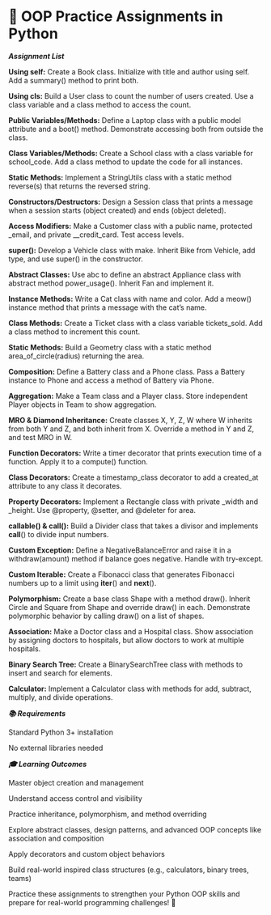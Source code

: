 # 🧠 OOP Practice Assignments in Python

***Assignment List***

**Using self:**
Create a Book class. Initialize with title and author using self. Add a summary() method to print both.

**Using cls:**
Build a User class to count the number of users created. Use a class variable and a class method to access the count.

**Public Variables/Methods:**
Define a Laptop class with a public model attribute and a boot() method. Demonstrate accessing both from outside the class.

**Class Variables/Methods:**
Create a School class with a class variable for school_code. Add a class method to update the code for all instances.

**Static Methods:**
Implement a StringUtils class with a static method reverse(s) that returns the reversed string.

**Constructors/Destructors:**
Design a Session class that prints a message when a session starts (object created) and ends (object deleted).

**Access Modifiers:**
Make a Customer class with a public name, protected _email, and private __credit_card. Test access levels.

**super():**
Develop a Vehicle class with make. Inherit Bike from Vehicle, add type, and use super() in the constructor.

**Abstract Classes:**
Use abc to define an abstract Appliance class with abstract method power_usage(). Inherit Fan and implement it.

**Instance Methods:**
Write a Cat class with name and color. Add a meow() instance method that prints a message with the cat’s name.

**Class Methods:**
Create a Ticket class with a class variable tickets_sold. Add a class method to increment this count.

**Static Methods:**
Build a Geometry class with a static method area_of_circle(radius) returning the area.

**Composition:**
Define a Battery class and a Phone class. Pass a Battery instance to Phone and access a method of Battery via Phone.

**Aggregation:**
Make a Team class and a Player class. Store independent Player objects in Team to show aggregation.

**MRO & Diamond Inheritance:**
Create classes X, Y, Z, W where W inherits from both Y and Z, and both inherit from X. Override a method in Y and Z, and test MRO in W.

**Function Decorators:**
Write a timer decorator that prints execution time of a function. Apply it to a compute() function.

**Class Decorators:**
Create a timestamp_class decorator to add a created_at attribute to any class it decorates.

**Property Decorators:**
Implement a Rectangle class with private _width and _height. Use @property, @setter, and @deleter for area.

**callable() & call():**
Build a Divider class that takes a divisor and implements __call__() to divide input numbers.

**Custom Exception:**
Define a NegativeBalanceError and raise it in a withdraw(amount) method if balance goes negative. Handle with try-except.

**Custom Iterable:**
Create a Fibonacci class that generates Fibonacci numbers up to a limit using __iter__() and __next__().

**Polymorphism:**
Create a base class Shape with a method draw(). Inherit Circle and Square from Shape and override draw() in each. Demonstrate polymorphic behavior by calling draw() on a list of shapes.

**Association:**
Make a Doctor class and a Hospital class. Show association by assigning doctors to hospitals, but allow doctors to work at multiple hospitals.

**Binary Search Tree:**
Create a BinarySearchTree class with methods to insert and search for elements.

**Calculator:**
Implement a Calculator class with methods for add, subtract, multiply, and divide operations.

***📚 Requirements***

Standard Python 3+ installation

No external libraries needed

***🎓 Learning Outcomes***

Master object creation and management

Understand access control and visibility

Practice inheritance, polymorphism, and method overriding

Explore abstract classes, design patterns, and advanced OOP concepts like association and composition

Apply decorators and custom object behaviors

Build real-world inspired class structures (e.g., calculators, binary trees, teams)



Practice these assignments to strengthen your Python OOP skills and prepare for real-world programming challenges! 🚀
